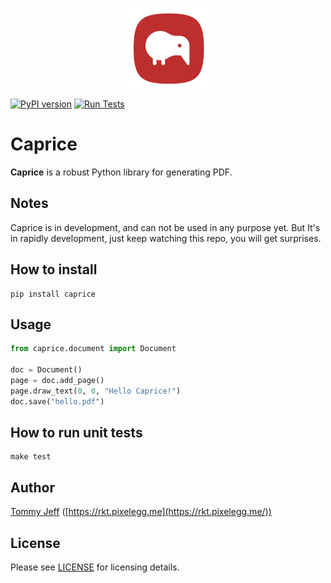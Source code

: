 <p align="center">
  <img src="https://github.com/orklann/caprice/blob/649d0aa4468a763f1c53e5db8edc5d80e9a03d99/artwork/Caprice.png" width=128 />
</p>


[![PyPI version](https://badge.fury.io/py/caprice.svg)](https://badge.fury.io/py/caprice) 
[![Run Tests](https://github.com/orklann/caprice/actions/workflows/main.yml/badge.svg)](https://github.com/orklann/caprice/actions/workflows/main.yml)  

Caprice
=======
**Caprice** is a robust Python library for generating PDF.

Notes
-----
Caprice is in development, and can not be used in any purpose yet. But It's in rapidly development, just keep watching this repo, you will get surprises.

How to install
--------------
```shell
pip install caprice
```

Usage
-----
```python
from caprice.document import Document

doc = Document()
page = doc.add_page()
page.draw_text(0, 0, "Hello Caprice!")
doc.save("hello.pdf")
```

How to run unit tests
---------------------
```
make test
```

Author
------
[Tommy Jeff](https://twitter.com/ryh1113) ([https://rkt.pixelegg.me](https://rkt.pixelegg.me/))

License
-------
Please see [LICENSE](https://github.com/orklann/caprice/blob/0d250c86b90a6e0bd93d85c7d11b0baa269652b4/LICENSE) for licensing details.

